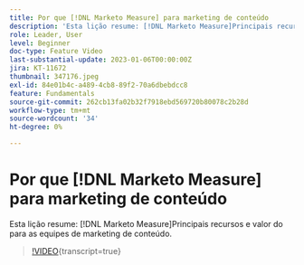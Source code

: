 ```yaml
---
title: Por que [!DNL Marketo Measure] para marketing de conteúdo
description: 'Esta lição resume: [!DNL Marketo Measure]Principais recursos e valor do para as equipes de marketing de conteúdo.'
role: Leader, User
level: Beginner
doc-type: Feature Video
last-substantial-update: 2023-01-06T00:00:00Z
jira: KT-11672
thumbnail: 347176.jpeg
exl-id: 84e01b4c-a489-4cb8-89f2-70a6dbebdcc8
feature: Fundamentals
source-git-commit: 262cb13fa02b32f7918ebd569720b80078c2b28d
workflow-type: tm+mt
source-wordcount: '34'
ht-degree: 0%

---
```


# Por que [!DNL Marketo Measure] para marketing de conteúdo

Esta lição resume: [!DNL Marketo Measure]Principais recursos e valor do para as equipes de marketing de conteúdo.

>[!VIDEO](https://video.tv.adobe.com/v/347176/?learn=on){transcript=true}
